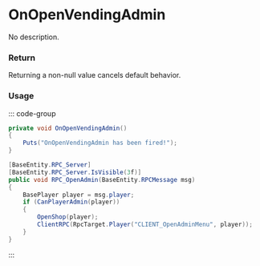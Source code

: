 # OnOpenVendingAdmin
<Badge type="info" text="Vending"/><Badge type="danger" text="Carbon Compatible"/><Badge type="warning" text="Oxide Compatible"/>
No description.
### Return
Returning a non-null value cancels default behavior.

### Usage
::: code-group
```csharp [Example]
private void OnOpenVendingAdmin()
{
	Puts("OnOpenVendingAdmin has been fired!");
}
```
```csharp [Source — Assembly-CSharp @ VendingMachine]
[BaseEntity.RPC_Server]
[BaseEntity.RPC_Server.IsVisible(3f)]
public void RPC_OpenAdmin(BaseEntity.RPCMessage msg)
{
	BasePlayer player = msg.player;
	if (CanPlayerAdmin(player))
	{
		OpenShop(player);
		ClientRPC(RpcTarget.Player("CLIENT_OpenAdminMenu", player));
	}
}

```
:::
